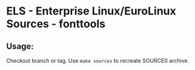 # ELS - Enterprise Linux/EuroLinux Sources - fonttools
 
## Usage:
  Checkout branch or tag. Use `make sources` to recreate  SOURCE0 archive.
